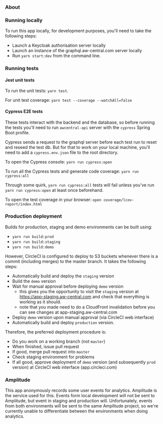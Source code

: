 [![<mersiades>](https://circleci.com/gh/mersiades/app-awcentral.svg?style=svg&circle-token=61d94b4d3bb809cac96f5d3ef1e49ec758d40e2a)](https://app.circleci.com/pipelines/github/mersiades/app-awcentral)

### About

### Running locally

To run this app locally, for development purposes, you'll need to take the following steps:

- Launch a Keycloak authorisation server locally
- Launch an instance of the graphql.aw-central.com server locally
- Run `yarn start:dev` from the command line.

### Running tests

#### Jest unit tests

To run the unit tests: `yarn test`.

For unit test coverage: `yarn test --coverage --watchAll=false`

#### Cypress E2E tests

These tests interact with the backend and the database, so before running the tests you'll need to run `awcentral-api` server with the `cypress` Spring Boot profile.

Cypress sends a request to the graphql server before each test run to reset and reseed the test db. But for that to work on your local machine, you'll need to add a `cypress.env.json` file to the root directory.

To open the Cypress console: `yarn run cypress:open`

To run all the Cypress tests and generate code coverage: `yarn run cypress:all`

Through some quirk, `yarn run cypress:all` tests will fail unless you've run `yarn run cypress:open` at least once beforehand.

To open the test coverage in your browser: `open coverage/lcov-report/index.html`

### Production deployment

Builds for production, staging and demo environments can be built using:

- `yarn run build:prod`
- `yarn run build:staging`
- `yarn run build:demo`

However, CircleCI is configured to deploy to S3 buckets whenever there is a commit (including merges) to the master branch. It takes the following steps:

- Automatically build and deploy the `staging` version
- Build the `demo` version
- Wait for manual approval before deploying `demo` version
  - this gives you the opportunity to visit the `staging` version at https://app-staging.aw-central.com and check that everything is working as it should.
  - note that you made need to do a CloudFront invalidation before you can see changes at app-staging.aw-central.com
- Deploy `demo` version upon manual approval (via CircleCI web interface)
- Automatically build and deploy `production` version.

Therefore, the preferred deployment procedure is:

- Do you work on a working branch (not `master`)
- When finished, issue pull request
- If good, merge pull request into `master`
- Check staging environment for problems
- If all good, approve deployment of `demo` version (and subsequently `prod` version) at CircleCI web interface (app.circleci.com)

### Amplitude

This app anonymously records some user events for analytics. Amplitude is the service used for this. Events form local development will not be sent to Amplitude, but event in staging and production will. Unfortunately, events from both environments will be sent to the same Amplitude project, so we're currently unable to differentiate between the environments when doing analytics.
